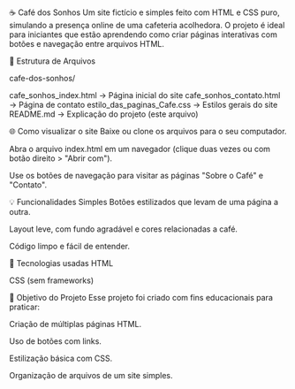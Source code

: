 
☕ Café dos Sonhos
Um site fictício e simples feito com HTML e CSS puro, simulando a presença online de uma cafeteria acolhedora. O projeto é ideal para iniciantes que estão aprendendo como criar páginas interativas com botões e navegação entre arquivos HTML.

📁 Estrutura de Arquivos

cafe-dos-sonhos/

 cafe_sonhos_index.html         → Página inicial do site
 cafe_sonhos_contato.html       → Página de contato
 estilo_das_paginas_Cafe.css    → Estilos gerais do site
 README.md          → Explicação do projeto (este arquivo)

🌐 Como visualizar o site
Baixe ou clone os arquivos para o seu computador.

Abra o arquivo index.html em um navegador (clique duas vezes ou com botão direito > "Abrir com").

Use os botões de navegação para visitar as páginas "Sobre o Café" e "Contato".

💡 Funcionalidades Simples
Botões estilizados que levam de uma página a outra.

Layout leve, com fundo agradável e cores relacionadas a café.

Código limpo e fácil de entender.


🎨 Tecnologias usadas
HTML

CSS (sem frameworks)

📌 Objetivo do Projeto
Esse projeto foi criado com fins educacionais para praticar:

Criação de múltiplas páginas HTML.

Uso de botões com links.

Estilização básica com CSS.

Organização de arquivos de um site simples.




